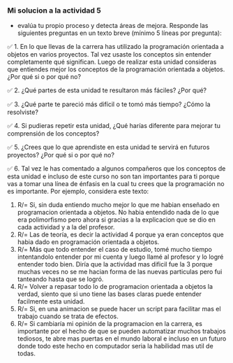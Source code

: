 ### Mi solucion a la actividad 5

- evalúa tu propio proceso y detecta áreas de mejora. Responde las siguientes preguntas en un texto breve (mínimo 5 líneas por pregunta):

✅ 1. En lo que llevas de la carrera has utilizado la programación orientada a objetos en varios proyectos. Tal vez usaste los conceptos sin entender completamente qué significan. Luego de realizar esta unidad consideras que entiendes mejor los conceptos de la programación orientada a objetos. ¿Por qué si o por qué no?

✅ 2. ¿Qué partes de esta unidad te resultaron más fáciles? ¿Por qué?

✅ 3. ¿Qué parte te pareció más difícil o te tomó más tiempo? ¿Cómo la resolviste?

✅ 4. Si pudieras repetir esta unidad, ¿Qué harías diferente para mejorar tu comprensión de los conceptos?

✅ 5. ¿Crees que lo que aprendiste en esta unidad te servirá en futuros proyectos? ¿Por qué si o por qué no?

✅ 6. Tal vez le has comentado a algunos compañeros que los conceptos de esta unidad e incluso de este curso no son tan importantes para ti porque vas a tomar una línea de énfasis en la cual tu crees que la programación no es importante. Por ejemplo, considera este texto:

1. R/= Si, sin duda entiendo mucho mejor lo que me habian enseñado en programacion orientada a objetos. No habia entendido nada de lo que era polimorfismo pero ahora si gracias a la explicacion que se dio en cada actividad y a la del profesor.
2. R/= Las de teoría, es decir la actividad 4 porque ya eran conceptos que habia dado en programación orientada a objetos.
3.  R/= Más que todo entender el caso de estudio, tomé mucho tiempo intentandolo entender por mi cuenta y luego llamé al profesor y lo logré entender todo bien. Diría que la actividad mas dificil fue la 3 porque muchas veces no se me hacian forma de las nuevas particulas pero fui tanteando hasta que se logró.
4.  R/= Volver a repasar todo lo de programacion orientada a objetos la verdad, siento que si uno tiene las bases claras puede entender facilmente esta unidad.
5.  R/= Si, en una animacion se puede hacer un script para facilitar mas el trabajo cuando se trata de efectos.
6.  R/= Si cambiaría mi opinión de la programacion en la carrera, es importante por el hecho de que se pueden automatizar muchos trabajos tediosos, te abre mas puertas en el mundo laboral e incluso en un futuro donde todo este hecho en computador seria la habilidad mas util de todas.
